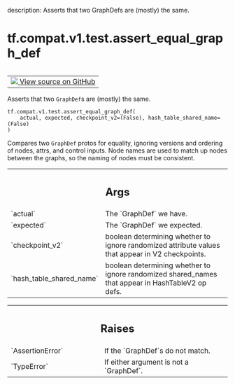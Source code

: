 description: Asserts that two GraphDefs are (mostly) the same.

<div itemscope itemtype="http://developers.google.com/ReferenceObject">
<meta itemprop="name" content="tf.compat.v1.test.assert_equal_graph_def" />
<meta itemprop="path" content="Stable" />
</div>

# tf.compat.v1.test.assert_equal_graph_def

<!-- Insert buttons and diff -->

<table class="tfo-notebook-buttons tfo-api nocontent" align="left">
<td>
  <a target="_blank" href="https://github.com/tensorflow/tensorflow/blob/r2.3/tensorflow/python/framework/test_util.py#L185-L207">
    <img src="https://www.tensorflow.org/images/GitHub-Mark-32px.png" />
    View source on GitHub
  </a>
</td>
</table>



Asserts that two `GraphDef`s are (mostly) the same.

<pre class="devsite-click-to-copy prettyprint lang-py tfo-signature-link">
<code>tf.compat.v1.test.assert_equal_graph_def(
    actual, expected, checkpoint_v2=(False), hash_table_shared_name=(False)
)
</code></pre>



<!-- Placeholder for "Used in" -->

Compares two `GraphDef` protos for equality, ignoring versions and ordering of
nodes, attrs, and control inputs.  Node names are used to match up nodes
between the graphs, so the naming of nodes must be consistent.

<!-- Tabular view -->
 <table class="responsive fixed orange">
<colgroup><col width="214px"><col></colgroup>
<tr><th colspan="2"><h2 class="add-link">Args</h2></th></tr>

<tr>
<td>
`actual`
</td>
<td>
The `GraphDef` we have.
</td>
</tr><tr>
<td>
`expected`
</td>
<td>
The `GraphDef` we expected.
</td>
</tr><tr>
<td>
`checkpoint_v2`
</td>
<td>
boolean determining whether to ignore randomized attribute
values that appear in V2 checkpoints.
</td>
</tr><tr>
<td>
`hash_table_shared_name`
</td>
<td>
boolean determining whether to ignore randomized
shared_names that appear in HashTableV2 op defs.
</td>
</tr>
</table>



<!-- Tabular view -->
 <table class="responsive fixed orange">
<colgroup><col width="214px"><col></colgroup>
<tr><th colspan="2"><h2 class="add-link">Raises</h2></th></tr>

<tr>
<td>
`AssertionError`
</td>
<td>
If the `GraphDef`s do not match.
</td>
</tr><tr>
<td>
`TypeError`
</td>
<td>
If either argument is not a `GraphDef`.
</td>
</tr>
</table>

